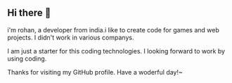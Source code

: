 ## Hi there 👋


i'm rohan, a developer from india.i like to create code for games and web projects. I didn't work in various companys.

I am just a starter for this coding technologies. I looking forward to work by using coding.

Thanks for visiting my GitHub profile. Have a woderful day!~
